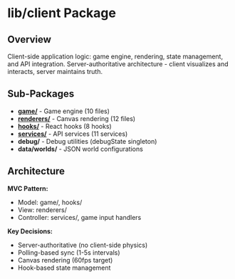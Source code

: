 # lib/client Package

## Overview
Client-side application logic: game engine, rendering, state management, and API integration. Server-authoritative architecture - client visualizes and interacts, server maintains truth.

## Sub-Packages

- **[game/](lib-client-game.md)** - Game engine (10 files)
- **[renderers/](lib-client-renderers.md)** - Canvas rendering (12 files)
- **[hooks/](lib-client-hooks.md)** - React hooks (8 hooks)
- **[services/](lib-client-services.md)** - API services (11 services)
- **debug/** - Debug utilities (debugState singleton)
- **data/worlds/** - JSON world configurations

## Architecture

**MVC Pattern:**
- Model: game/, hooks/
- View: renderers/
- Controller: services/, game input handlers

**Key Decisions:**
- Server-authoritative (no client-side physics)
- Polling-based sync (1-5s intervals)
- Canvas rendering (60fps target)
- Hook-based state management
